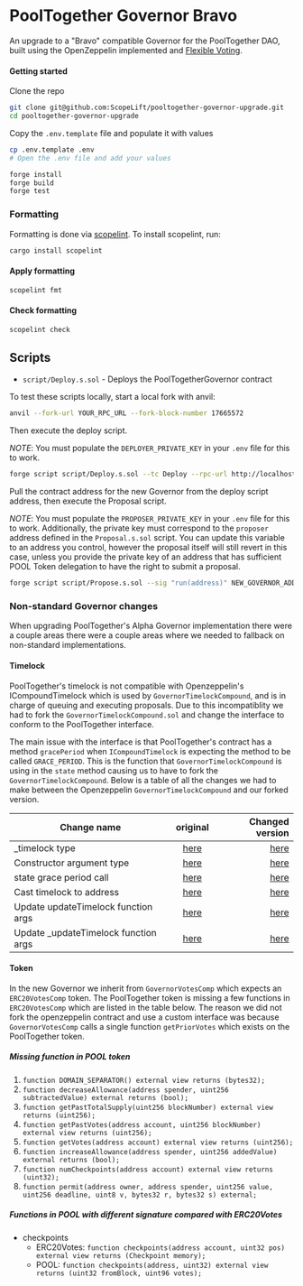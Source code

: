# PoolTogether Governor Bravo

An upgrade to a "Bravo" compatible Governor for the PoolTogether DAO, built using the OpenZeppelin implemented and [Flexible Voting](https://github.com/ScopeLift/flexible-voting).

#### Getting started

Clone the repo

```bash
git clone git@github.com:ScopeLift/pooltogether-governor-upgrade.git
cd pooltogether-governor-upgrade
```

Copy the `.env.template` file and populate it with values

```bash
cp .env.template .env
# Open the .env file and add your values
```

```bash
forge install
forge build
forge test
```

### Formatting

Formatting is done via [scopelint](https://github.com/ScopeLift/scopelint). To install scopelint, run:

```bash
cargo install scopelint
```

#### Apply formatting

```bash
scopelint fmt
```

#### Check formatting

```bash
scopelint check
```

## Scripts

- `script/Deploy.s.sol` - Deploys the PoolTogetherGovernor contract

To test these scripts locally, start a local fork with anvil:

```bash
anvil --fork-url YOUR_RPC_URL --fork-block-number 17665572
```

Then execute the deploy script.

_NOTE_: You must populate the `DEPLOYER_PRIVATE_KEY` in your `.env` file for this to work.

```bash
forge script script/Deploy.s.sol --tc Deploy --rpc-url http://localhost:8545 --broadcast
```

Pull the contract address for the new Governor from the deploy script address, then execute the Proposal script.

_NOTE_: You must populate the `PROPOSER_PRIVATE_KEY` in your `.env` file for this to work. Additionally, the
private key must correspond to the `proposer` address defined in the `Proposal.s.sol` script. You can update this
variable to an address you control, however the proposal itself will still revert in this case, unless you provide
the private key of an address that has sufficient POOL Token delegation to have the right to submit a proposal.

```bash
forge script script/Propose.s.sol --sig "run(address)" NEW_GOVERNOR_ADDRESS --rpc-url http://localhost:8545 --broadcast
```

### Non-standard Governor changes

When upgrading PoolTogether's Alpha Governor implementation there were a couple areas there were a couple areas where we needed to fallback on non-standard implementations.

#### Timelock

PoolTogether's timelock is not compatible with Openzeppelin's ICompoundTimelock which is used by `GovernorTimelockCompound`, and is in charge of queuing and executing proposals. Due to this incompatiblity we had to fork the `GovernorTimelockCompound.sol` and change the interface to conform to the PoolTogether interface.

The main issue with the interface is that PoolTogether's contract has a method `gracePeriod` when `ICompoundTimelock` is expecting the method to be called `GRACE_PERIOD`. This is the function that `GovernorTimelockCompound` is using in the `state` method causing us to have to fork the `GovernorTimelockCompound`. Below is a table of all the changes we had to make between the Openzeppelin `GovernorTimelockCompound` and our forked version.

| Change name                           |                                                                                    original                                                                                    |                                                                                                                                                       Changed version |
| ------------------------------------- | :----------------------------------------------------------------------------------------------------------------------------------------------------------------------------: | --------------------------------------------------------------------------------------------------------------------------------------------------------------------: |
| \_timelock type                       | [here](https://github.com/OpenZeppelin/openzeppelin-contracts/blob/49c0e4370d0cc50ea6090709e3835a3091e33ee2/contracts/governance/extensions/GovernorTimelockCompound.sol#L31)  |             [here](https://github.com/ScopeLift/pooltogether-governor-upgrade/blob/ad4276bc960a414db2244cf482683cf4da07bf70/src/lib/GovernorTimelockCompound.sol#L54) |
| Constructor argument type             | [here](https://github.com/OpenZeppelin/openzeppelin-contracts/blob/49c0e4370d0cc50ea6090709e3835a3091e33ee2/contracts/governance/extensions/GovernorTimelockCompound.sol#L43)  |             [here](https://github.com/ScopeLift/pooltogether-governor-upgrade/blob/ad4276bc960a414db2244cf482683cf4da07bf70/src/lib/GovernorTimelockCompound.sol#L71) |
| state grace period call               | [here](https://github.com/OpenZeppelin/openzeppelin-contracts/blob/49c0e4370d0cc50ea6090709e3835a3091e33ee2/contracts/governance/extensions/GovernorTimelockCompound.sol#L67)  |            [here](https://github.com/ScopeLift/pooltogether-governor-upgrade/blob/ad4276bc960a414db2244cf482683cf4da07bf70/src/lib/GovernorTimelockCompound.sol#L111) |
| Cast timelock to address              | [here](https://github.com/OpenZeppelin/openzeppelin-contracts/blob/49c0e4370d0cc50ea6090709e3835a3091e33ee2/contracts/governance/extensions/GovernorTimelockCompound.sol#L128) | [here](https://github.com/ScopeLift/pooltogether-governor-upgrade/blob/ad4276bc960a414db2244cf482683cf4da07bf70/src/lib/GovernorTimelockCompound.sol#L177C1-L177C174) |
| Update updateTimelock function args   | [here](https://github.com/OpenZeppelin/openzeppelin-contracts/blob/49c0e4370d0cc50ea6090709e3835a3091e33ee2/contracts/governance/extensions/GovernorTimelockCompound.sol#L185) |            [here](https://github.com/ScopeLift/pooltogether-governor-upgrade/blob/ad4276bc960a414db2244cf482683cf4da07bf70/src/lib/GovernorTimelockCompound.sol#L245) |
| Update \_updateTimelock function args | [here](https://github.com/OpenZeppelin/openzeppelin-contracts/blob/49c0e4370d0cc50ea6090709e3835a3091e33ee2/contracts/governance/extensions/GovernorTimelockCompound.sol#L189) |            [here](https://github.com/ScopeLift/pooltogether-governor-upgrade/blob/ad4276bc960a414db2244cf482683cf4da07bf70/src/lib/GovernorTimelockCompound.sol#L252) |

#### Token

In the new Governor we inherit from `GovernorVotesComp` which expects an `ERC20VotesComp` token. The PoolTogether token is missing a few functions in `ERC20VotesComp` which are listed in the table below. The reason we did not fork the openzeppelin contract and use a custom interface was because `GovernorVotesComp` calls a single function `getPriorVotes` which exists on the PoolTogether token.

##### Missing function in POOL token

1. `function DOMAIN_SEPARATOR() external view returns (bytes32);`
1. `function decreaseAllowance(address spender, uint256 subtractedValue) external returns (bool);`
1. `function getPastTotalSupply(uint256 blockNumber) external view returns (uint256);`
1. `function getPastVotes(address account, uint256 blockNumber) external view returns (uint256);`
1. `function getVotes(address account) external view returns (uint256);`
1. `function increaseAllowance(address spender, uint256 addedValue) external returns (bool);`
1. `function numCheckpoints(address account) external view returns (uint32);`
1. `function permit(address owner, address spender, uint256 value, uint256 deadline, uint8 v, bytes32 r, bytes32 s) external;`

##### Functions in POOL with different signature compared with ERC20Votes

- checkpoints
  - ERC20Votes: `function checkpoints(address account, uint32 pos) external view returns (Checkpoint memory);`
  - POOL: `function checkpoints(address, uint32) external view returns (uint32 fromBlock, uint96 votes);`

